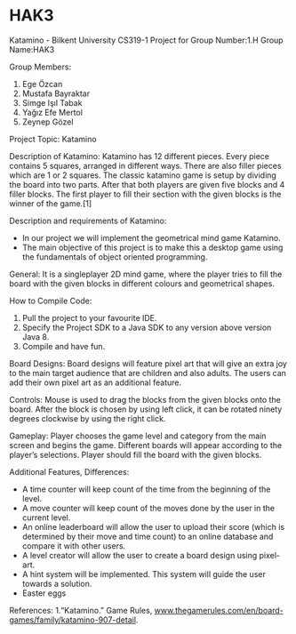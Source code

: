 # HAK3
Katamino - Bilkent University CS319-1 Project for Group Number:1.H 
Group Name:HAK3 

Group Members:

1. Ege Özcan
2. Mustafa Bayraktar
3. Simge Işıl Tabak
4. Yağız Efe Mertol
5. Zeynep Gözel

Project Topic: Katamino

Description of Katamino:
Katamino has 12 different pieces. Every piece contains 5 squares, arranged in different ways. There are also filler pieces which are 1 or 2 squares. The classic katamino game is setup by dividing the board into two parts. After that both players are given five blocks and 4 filler blocks. The first player to fill their section with the given blocks is the winner of the game.[1]

Description and requirements of Katamino:
* In our project we will implement the geometrical mind game Katamino.
* The main objective of this project is to make this a desktop game using the fundamentals of object oriented programming.

General:
It is a singleplayer 2D mind game, where the player tries to fill the board with the given blocks in different colours and geometrical shapes.

How to Compile Code:
1. Pull the project to your favourite IDE.
2. Specify the Project SDK to a Java SDK to any version above version Java 8.
3. Compile and have fun.

Board Designs:
Board designs will feature pixel art that will give an extra joy to the main target audience that are children and also adults. The users can add their own pixel art as an additional feature.

Controls:
Mouse is used to drag the blocks from the given blocks onto the board. After the block is chosen by using left click, it can be rotated ninety degrees clockwise by using the right click.

Gameplay:
Player chooses the game level and category from the main screen and begins the game. Different boards will appear according to the player’s selections. Player should fill the board with the given blocks.

Additional Features, Differences:
* A time counter will keep count of the time from the beginning of the level.
* A move counter will keep count of the moves done by the user in the current level.
* An online leaderboard will allow the user to upload their score (which is determined by their move and time count) to an online database and compare it with other users.
* A level creator will allow the user to create a board design using pixel-art.
* A hint system will be implemented. This system will guide the user towards a solution.
* Easter eggs

References:
1.“Katamino.” Game Rules, www.thegamerules.com/en/board-games/family/katamino-907-detail.
